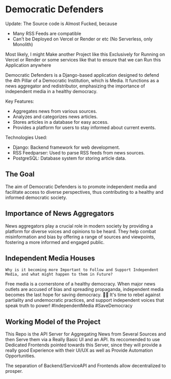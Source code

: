 # Democratic Defenders

Update: The Source code is Almost Fucked, because
- Many RSS Feeds are compatible
- Can't be Deployed on Vercel or Render or etc (No Serverless, only Monolith)

Most likely, I might Make another Project like this Exclusively for Running on Vercel or Render or some services like that to ensure that we can Run this Application anywhere

Democratic Defenders is a Django-based application designed to defend the 4th Pillar of a Democratic Institution, which is Media. It functions as a news aggregator and redistributor, emphasizing the importance of independent media in a healthy democracy.

Key Features:

- Aggregates news from various sources.
- Analyzes and categorizes news articles.
- Stores articles in a database for easy access.
- Provides a platform for users to stay informed about current events.

Technologies Used:

- Django: Backend framework for web development.
- RSS Feedparser: Used to parse RSS feeds from news sources.
- PostgreSQL: Database system for storing article data.

## The Goal
The aim of Democratic Defenders is to promote independent media and facilitate access to diverse perspectives, thus contributing to a healthy and informed democratic society.

## Importance of News Aggregators
News aggregators play a crucial role in modern society by providing a platform for diverse voices and opinions to be heard. They help combat misinformation and bias by offering a range of sources and viewpoints, fostering a more informed and engaged public.

## Independent Media Houses
```
Why is it becoming more Important to Follow and Support Independent Media, and what might happen to them in Future?
```

Free media is a cornerstone of a healthy democracy. When major news outlets are accused of bias and spreading propaganda, independent media becomes the last hope for saving democracy. 📰💥 It's time to rebel against partiality and undemocratic practices, and support independent voices that speak truth to power! #IndependentMedia #SaveDemocracy

## Working Model of the Project
This Repo is the API Server for Aggregating News from Several Sources and then Serve them via a Really Basic UI and an API.
Its reccomended to use Dedicated Frontends pointed towards this Server, since they will provide a really good Experience with their UI/UX as well as Provide Automation Opportunities.

The separation of Backend/ServiceAPI and Frontends allow decentralized to prosper.
